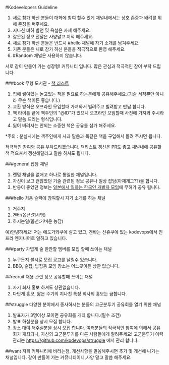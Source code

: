 #Kodevelopers Guideline
1. 새로 참가 하신 분들이 대화에 참여 할수 있게 채널내에서는 상호 존중과 배려를 위해 존칭을 써주세요. 
2. 지나친 비하 발언 및 욕설은 자제 해주세요.
3. 잘못된 정보 전달은 사양말고 지적 해주세요.
4. 새로 참가 하신 분들은 반드시 #hello 채널에 자기 소개를 남겨주세요.
5. 기존 분들은 새로 참가 하신 분들을 적극적으로 환영 해주세요.
6. \#Random 채널은 사용하지 않습니다.

서로 같이 만들어 가는 성장형! 커뮤니티 입니다. 많은 관심과 적극적인 참여 부탁 드립니다. 

##\#book 
무형 도서관 - [책 리스트](https://github.com/kodevops/book)</br>

1. 집에 쌓여있는 놀고있는 책을 필요로 하는분에게 공유해주세요.(기술 서적뿐만 아니라 무슨 책이든 좋습니다.)
2. 교환 방식은 오프라인 모임할때 가져와서 빌려주고 빌려받고 반납 합니다.
3. 책 타이틀 끝에 책주인의 "@ID"가 있으니 오프라인 모임할때 사전에 가져와 주시라고 말씀 드리는 형식입니다.
4. 잃어 버려서는 안되는 소중한 책은 공유를 삼가 해주세요.

*주의 : 분실시에는 책주인에게 사과 말씀과 똑같은 책을 구입해서 돌려 주시면 됩니다.</br>

적극적인 참여와 공유 부탁드리겠습니다. 책리스트 갱신은 PR도 좋고 채널내에 공유할책 적으셔서 갱신해달라고 말씀 하셔도 됩니다.



##\#general
잡담 채널</br>

1. 랜덤 채널을 없애고 하나로 통일한 채널입니다.
2. 자신이 보고 괜찮았던 기술 관련된 정보 공유나 일상 잡담(아재개그??)을 합니다.
3. 반응이 좋았던 정보는 [일본에서 일하는 한국인 개발자 모임](https://www.facebook.com/groups/1726012127643525/)에 무허가 공유 됩니다. 

##\#hello
처음 슬랙에 참여할시 자기 소개를 하는 채널

1. 거주지
2. 겐바(옵션:회사명)
3. 하시는일(옵션:가벼운 농담)

예)안녕하세요! 저는 에도가와쿠에 살고 있고, 겐바는 신쥬쿠에 있는 kodevops에서 인프라 엔지니어로 일하고 있습니다.

##\#party
가볍게 술 한잔할 멤버를 모집 할때 쓰이는 채널 

1. 누구든지 불시로 모집 공고를 날릴수 있습니다.
2. BBQ, 술집, 밥집등 모임 장소는 어느곳이든 상관 없습니다.

##recruit
채용 관련 정보 공유할때 쓰이는 채널

1. 자기 회사 홍보 하셔도 상관없습니다.
2. 다단계 홍보, 짧은 주기의 지나친 특정 회사의 홍보는 금합니다.

##struggle
다양한 분야에서 종사하시는 분들의 고군분투기 공유회를 열기 위한 채널

1. 발표자가 3명이상 모이면 공유회를 개최 합니다.(필수 조건)
2. 발표 하실분을 상시 모집 합니다.
3. 장소 대여 해주실분을 상시 모집 합니다.
여러분들의 적극적인 참여에 의해서 공유회가 개최되니, 자신의 고군분투기를 다른 사람들에게 알려주세요!
고군분투기 이력 관리는 https://github.com/kodevops/struggle  에서 관리 합니다.

##want
저희 커뮤니티에 바라는점, 개선사항을 말씀해주시면 추가 및 개선해 나가는 채널입니다.
같이 만들어 가는 커뮤니티이니,사양 말고 말씀 해주세요.

